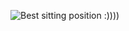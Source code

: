 ![Best sitting position :))))](https://posturepractice.com/wp-content/uploads/2020/04/sitting-coronavirus-vogue-750x380.jpg)